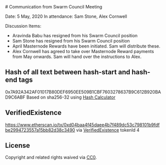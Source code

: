 <hash-start>
# Communication from Swarm Council Meeting

Date: 5 May, 2020
In attendance: Sam Stone, Alex Cornwell

Discussion Items:
* Aravinda Babu has resigned from his Swarm Council position
* Sam Stone has resigned from his Swarm Council position
* April Masternode Rewards have been initiated. Sam will distribute these.
* Alex Cornwell has agreed to take over Masternode Reward payments from May onwards. Sam will hand over the instructions to Alex.
</hash-end>

## Hash of all text between hash-start and hash-end tags
0x7A92A342AF01017B80DEF6950EE509B1CBF7603278637B9C612B920BAD9C6ABF
Based on sha256-32 using [Hash Calculator](https://www.pelock.com/products/hash-calculator) 

## VerifiedExistence
https://www.etherscan.io/tx/0xd04baa4f45daee4b7f489dc53c798101b9fdfbe2994723557a15bb82d38c3490 via [VerifiedExistence](https://github.com/swarmfund/swarm-open-tools/blob/master/VerifiedExistence/Readme.md) tokenId 4

## License
Copyright and related rights waived via [CC0](https://creativecommons.org/publicdomain/zero/1.0/).
